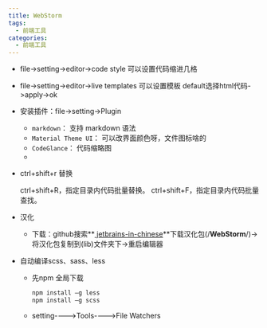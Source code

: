 ```yaml
---
title: WebStorm
tags:
  - 前端工具
categories:
  - 前端工具
---
```






+ file->setting->editor->code style  可以设置代码缩进几格

+ file->setting->editor->live templates  可以设置模板    default选择html代码->apply->ok 

+ 安装插件：file->setting->Plugin

  + `markdown`： 支持 markdown 语法 
  + `Material Theme UI`： 可以改界面颜色呀，文件图标啥的 
  + `CodeGlance`： 代码缩略图 
  + 

+ ctrl+shift+r  替换

  ctrl+shift+R，指定目录内代码批量替换。
  ctrl+shift+F，指定目录内代码批量查找。

+ 汉化

  + 下载：github搜索**[ jetbrains-in-chinese](https://github.com/pingfangx/jetbrains-in-chinese)**下载汉化包(/**WebStorm**/)->将汉化包复制到(lib)文件夹下->重启编辑器





+ 自动编译scss、sass、less

  + 先npm 全局下载

    ```cmd
    npm install –g less
    npm install –g scss
    ```

  + setting---->Tools---->File Watchers

